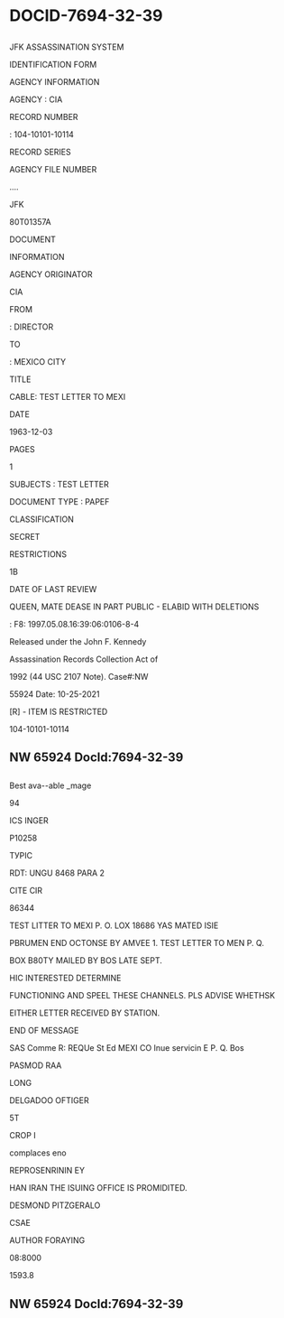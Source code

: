 # DOCID-7694-32-39

##
JFK ASSASSINATION SYSTEM

IDENTIFICATION FORM

AGENCY INFORMATION

AGENCY : CIA

RECORD NUMBER

: 104-10101-10114

RECORD SERIES

AGENCY FILE NUMBER

....

JFK

80T01357A

DOCUMENT

INFORMATION

AGENCY ORIGINATOR

CIA

FROM

: DIRECTOR

TO

: MEXICO CITY

TITLE

CABLE: TEST LETTER TO MEXI

DATE

1963-12-03

PAGES

1

SUBJECTS : TEST LETTER

DOCUMENT TYPE : PAPEF

CLASSIFICATION

SECRET

RESTRICTIONS

1B

DATE OF LAST REVIEW

QUEEN, MATE DEASE IN PART PUBLIC - ELABID WITH DELETIONS

: F8: 1997.05.08.16:39:06:0106-8-4

Released under the John F. Kennedy

Assassination Records Collection Act of

1992 (44 USC 2107 Note). Case#:NW

55924 Date: 10-25-2021

[R] - ITEM IS RESTRICTED

104-10101-10114

NW 65924 Docld:7694-32-39
---

##
Best ava--able _mage

94

ICS INGER

P10258

ТУРІС

RDT: UNGU 8468 PARA 2

CITE CIR

86344

TEST LITTER TO MEXI P. O. LOX 18686 YAS MATED ISIE

PBRUMEN END OCTONSE BY AMVEE 1. TEST LETTER TO MEN P. Q.

BOX B80TY MAILED BY BOS LATE SEPT.

HIC INTERESTED DETERMINE

FUNCTIONING AND SPEEL THESE CHANNELS. PLS ADVISE WHETHSK

EITHER LETTER RECEIVED BY STATION.

END OF MESSAGE

SAS Comme R: REQUe St Ed MEXI CO Inue servicin E P. Q. Bos

PASMOD RAA

LONG

DELGADOO OFTIGER

5T

CROP I

complaces eno

REPROSENRININ EY

HAN IRAN THE ISUING OFFICE IS PROMIDITED.

DESMOND PITZGERALO

CSAE

AUTHOR FORAYING

08:8000

1593.8

NW 65924 Docld:7694-32-39
---

